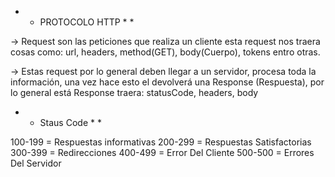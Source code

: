 * * PROTOCOLO HTTP * *

-> Request son las peticiones que realiza un cliente 
esta request nos traera cosas como: url, headers, 
method(GET), body(Cuerpo), tokens entro otras.

-> Estas request por lo general deben llegar a un 
servidor, procesa toda la información, una vez hace
esto el devolverá una Response (Respuesta), por lo 
general está Response traera: statusCode, headers, body

* * Staus Code * *

100-199 = Respuestas informativas
200-299 = Respuestas Satisfactorias
300-399 = Redirecciones
400-499 = Error Del Cliente
500-500 = Errores Del Servidor